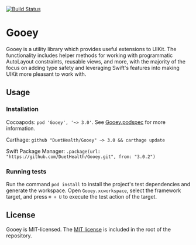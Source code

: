[![Build Status](https://travis-ci.org/DuetHealth/Gooey.svg?branch=master)](https://travis-ci.org/DuetHealth/Gooey)	

# Gooey	

Gooey is a utility library which provides useful extensions to UIKit. The functionality includes helper methods for working with programmatic AutoLayout constraints, reusable views, and more, with the majority of the focus on adding type safety and leveraging Swift's features into making UIKit more pleasant to work with.	

## Usage	

### Installation	

Cocoapods: `pod 'Gooey', '~> 3.0'`. See [Gooey.podspec](Gooey.podspec) for more information.	

Carthage: `github "DuetHealth/Gooey" ~> 3.0 && carthage update`	

Swift Package Manager: `.package(url: "https://github.com/DuetHealth/Gooey.git", from: "3.0.2")`

### Running tests	

Run the command `pod install` to install the project's test dependencies and generate the workspace. Open `Gooey.xcworkspace`, select the framework target, and press `⌘ + U` to execute the test action of the target.	

## License	

Gooey is MIT-licensed. The [MIT license](LICENSE) is included in the root of the repository.
